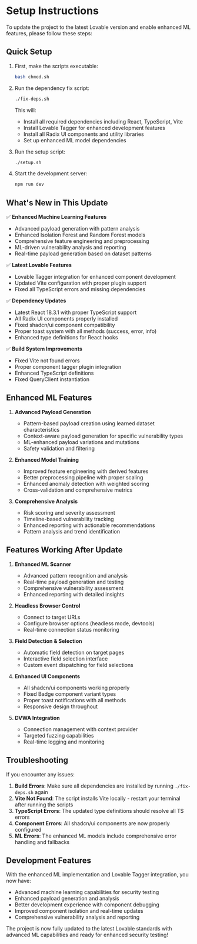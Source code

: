 
# Setup Instructions

To update the project to the latest Lovable version and enable enhanced ML features, please follow these steps:

## Quick Setup

1. First, make the scripts executable:
   ```bash
   bash chmod.sh
   ```

2. Run the dependency fix script:
   ```bash
   ./fix-deps.sh
   ```
   This will:
   - Install all required dependencies including React, TypeScript, Vite
   - Install Lovable Tagger for enhanced development features
   - Install all Radix UI components and utility libraries
   - Set up enhanced ML model dependencies
   
3. Run the setup script:
   ```bash
   ./setup.sh
   ```
   
4. Start the development server:
   ```bash
   npm run dev
   ```

## What's New in This Update

✅ **Enhanced Machine Learning Features**
- Advanced payload generation with pattern analysis
- Enhanced Isolation Forest and Random Forest models
- Comprehensive feature engineering and preprocessing
- ML-driven vulnerability analysis and reporting
- Real-time payload generation based on dataset patterns

✅ **Latest Lovable Features**
- Lovable Tagger integration for enhanced component development
- Updated Vite configuration with proper plugin support
- Fixed all TypeScript errors and missing dependencies

✅ **Dependency Updates**
- Latest React 18.3.1 with proper TypeScript support
- All Radix UI components properly installed
- Fixed shadcn/ui component compatibility
- Proper toast system with all methods (success, error, info)
- Enhanced type definitions for React hooks

✅ **Build System Improvements**
- Fixed Vite not found errors
- Proper component tagger plugin integration
- Enhanced TypeScript definitions
- Fixed QueryClient instantiation

## Enhanced ML Features

1. **Advanced Payload Generation**
   - Pattern-based payload creation using learned dataset characteristics
   - Context-aware payload generation for specific vulnerability types
   - ML-enhanced payload variations and mutations
   - Safety validation and filtering

2. **Enhanced Model Training**
   - Improved feature engineering with derived features
   - Better preprocessing pipeline with proper scaling
   - Enhanced anomaly detection with weighted scoring
   - Cross-validation and comprehensive metrics

3. **Comprehensive Analysis**
   - Risk scoring and severity assessment
   - Timeline-based vulnerability tracking
   - Enhanced reporting with actionable recommendations
   - Pattern analysis and trend identification

## Features Working After Update

1. **Enhanced ML Scanner**
   - Advanced pattern recognition and analysis
   - Real-time payload generation and testing
   - Comprehensive vulnerability assessment
   - Enhanced reporting with detailed insights

2. **Headless Browser Control**
   - Connect to target URLs
   - Configure browser options (headless mode, devtools)
   - Real-time connection status monitoring

3. **Field Detection & Selection**
   - Automatic field detection on target pages
   - Interactive field selection interface
   - Custom event dispatching for field selections

4. **Enhanced UI Components**
   - All shadcn/ui components working properly
   - Fixed Badge component variant types
   - Proper toast notifications with all methods
   - Responsive design throughout

5. **DVWA Integration**
   - Connection management with context provider
   - Targeted fuzzing capabilities
   - Real-time logging and monitoring

## Troubleshooting

If you encounter any issues:

1. **Build Errors**: Make sure all dependencies are installed by running `./fix-deps.sh` again
2. **Vite Not Found**: The script installs Vite locally - restart your terminal after running the scripts
3. **TypeScript Errors**: The updated type definitions should resolve all TS errors
4. **Component Errors**: All shadcn/ui components are now properly configured
5. **ML Errors**: The enhanced ML models include comprehensive error handling and fallbacks

## Development Features

With the enhanced ML implementation and Lovable Tagger integration, you now have:
- Advanced machine learning capabilities for security testing
- Enhanced payload generation and analysis
- Better development experience with component debugging
- Improved component isolation and real-time updates
- Comprehensive vulnerability analysis and reporting

The project is now fully updated to the latest Lovable standards with advanced ML capabilities and ready for enhanced security testing!
